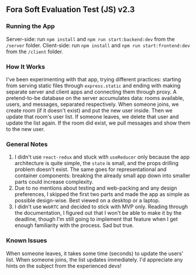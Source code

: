 ## Fora Soft Evaluation Test (JS) v2.3

### Running the App
Server-side: run `npm install` and `npm run start:backend:dev` from the `/server` folder.
Client-side: run `npm install` and `npm run start:frontend:dev` from the `/client` folder.

### How It Works
I've been experimenting with that app, trying different practices: starting from serving static files through `express.static` and ending with making separate server and client apps and connecting them through proxy. A pretend-to-be database on the server accumulates data: rooms available, users, and messages, separated respectively. When someone joins, we create room (if it doesn't exist) and put the new user inside. Then we update that room's user list. If someone leaves, we delete that user and update the list again. If the room did exist, we pull messages and show them to the new user.

### General Notes
1. I didn't use `react-redux` and stuck with `useReducer` only because the app architecture is quite simple, the `state` is small, and the props drilling problem doesn't exist. The same goes for representational and container components: breaking the already small app down into smaller parts could increase complexity.
2. Due to no mentions about testing and web-packing and any design preferences, I skipped the first two parts and made the app as simple as possible design-wise. Best viewed on a desktop or a laptop.
3. I didn't use `WebRTC` and decided to stick with MVP only. Reading through the documentation, I figured out that I won't be able to make it by the deadline, though I'm still going to implement that feature when I get enough familiarity with the process. Sad but true.

### Known Issues
When someone leaves, it takes some time (seconds) to update the users' list. When someone joins, the list updates immediately. I'd appreciate any hints on the subject from the experienced devs!

